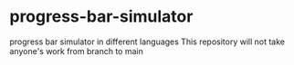 # progress-bar-simulator
progress bar simulator in different languages
This repository will not take anyone's work from branch to main
